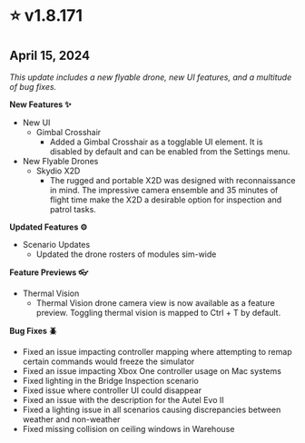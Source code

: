 # ⭐ v1.8.171

## April 15, 2024 <a href="#id-1.8.129-august-15-2023" id="id-1.8.129-august-15-2023"></a>

_This update includes a new flyable drone, new UI features, and a multitude of bug fixes._

**New Features ✨**

* New UI
  * Gimbal Crosshair
    * Added a Gimbal Crosshair as a togglable UI element. It is disabled by default and can be enabled from the Settings menu.
* New Flyable Drones
  * Skydio X2D
    * The rugged and portable X2D was designed with reconnaissance in mind. The impressive camera ensemble and 35 minutes of flight time make the X2D a desirable option for inspection and patrol tasks.

**Updated Features ⚙️**

* Scenario Updates
  * Updated the drone rosters of modules sim-wide

**Feature Previews 👓**

* Thermal Vision
  * Thermal Vision drone camera view is now available as a feature preview. Toggling thermal vision is mapped to Ctrl + T by default.

**Bug Fixes 🪲**

* Fixed an issue impacting controller mapping where attempting to remap certain commands would freeze the simulator
* Fixed an issue impacting Xbox One controller usage on Mac systems
* Fixed lighting in the Bridge Inspection scenario
* Fixed issue where controller UI could disappear
* Fixed an issue with the description for the Autel Evo II
* Fixed a lighting issue in all scenarios causing discrepancies between weather and non-weather
* Fixed missing collision on ceiling windows in Warehouse
